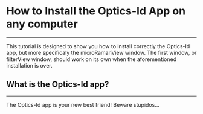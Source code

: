 # **How to Install the Optics-Id App on any computer**

------

This tutorial is designed to show you how to install correctly the Optics-Id app, but more specificaly the microRamanView window. The first window, or filterView window, should work on its own when the aforementioned installation is over.

## What is the Optics-Id app?

------

The Optics-Id app is your new best friend! Beware stupidos...